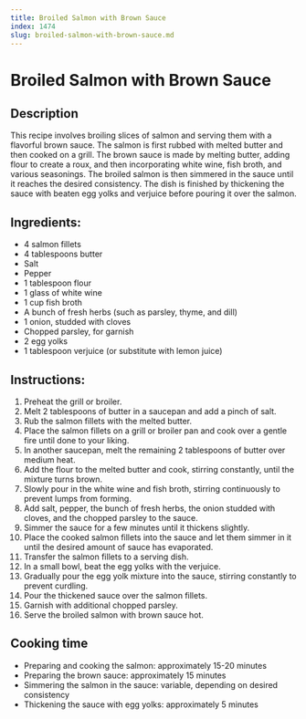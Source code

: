 ```yaml
---
title: Broiled Salmon with Brown Sauce
index: 1474
slug: broiled-salmon-with-brown-sauce.md
---
```


# Broiled Salmon with Brown Sauce

## Description
This recipe involves broiling slices of salmon and serving them with a flavorful brown sauce. The salmon is first rubbed with melted butter and then cooked on a grill. The brown sauce is made by melting butter, adding flour to create a roux, and then incorporating white wine, fish broth, and various seasonings. The broiled salmon is then simmered in the sauce until it reaches the desired consistency. The dish is finished by thickening the sauce with beaten egg yolks and verjuice before pouring it over the salmon.

## Ingredients:
- 4 salmon fillets
- 4 tablespoons butter
- Salt
- Pepper
- 1 tablespoon flour
- 1 glass of white wine
- 1 cup fish broth
- A bunch of fresh herbs (such as parsley, thyme, and dill)
- 1 onion, studded with cloves
- Chopped parsley, for garnish
- 2 egg yolks
- 1 tablespoon verjuice (or substitute with lemon juice)

## Instructions:
1. Preheat the grill or broiler.
2. Melt 2 tablespoons of butter in a saucepan and add a pinch of salt.
3. Rub the salmon fillets with the melted butter.
4. Place the salmon fillets on a grill or broiler pan and cook over a gentle fire until done to your liking.
5. In another saucepan, melt the remaining 2 tablespoons of butter over medium heat.
6. Add the flour to the melted butter and cook, stirring constantly, until the mixture turns brown.
7. Slowly pour in the white wine and fish broth, stirring continuously to prevent lumps from forming.
8. Add salt, pepper, the bunch of fresh herbs, the onion studded with cloves, and the chopped parsley to the sauce.
9. Simmer the sauce for a few minutes until it thickens slightly.
10. Place the cooked salmon fillets into the sauce and let them simmer in it until the desired amount of sauce has evaporated.
11. Transfer the salmon fillets to a serving dish.
12. In a small bowl, beat the egg yolks with the verjuice.
13. Gradually pour the egg yolk mixture into the sauce, stirring constantly to prevent curdling.
14. Pour the thickened sauce over the salmon fillets.
15. Garnish with additional chopped parsley.
16. Serve the broiled salmon with brown sauce hot.

## Cooking time
- Preparing and cooking the salmon: approximately 15-20 minutes
- Preparing the brown sauce: approximately 15 minutes
- Simmering the salmon in the sauce: variable, depending on desired consistency
- Thickening the sauce with egg yolks: approximately 5 minutes